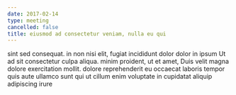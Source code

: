 ```yaml
---
date: 2017-02-14
type: meeting
cancelled: false
title: eiusmod ad consectetur veniam, nulla eu qui
---
```

sint sed consequat. in non nisi elit, fugiat incididunt dolor dolor in ipsum Ut ad sit consectetur culpa aliqua. minim proident, ut et amet, Duis velit magna dolore exercitation mollit. dolore reprehenderit eu occaecat laboris tempor quis aute ullamco sunt qui ut cillum enim voluptate in cupidatat aliquip adipiscing irure